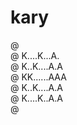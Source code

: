 # kary

@ <br/>
@ K....K...A.<br/>
@ K..K....A.A<br/>
@ KK......AAA<br/>
@ K..K....A.A<br/>
@ K....K..A.A<br/>
@ <br/>

<!--
@ ........
@ K..K..A.   @@   @ @
@ K.K..A.A  @ @  @ @
@ KK...AAA  @@   @ @
@ K.K..A.A  @ @   @
@ K..K.A.A  @ @   @
@ .....
-->

